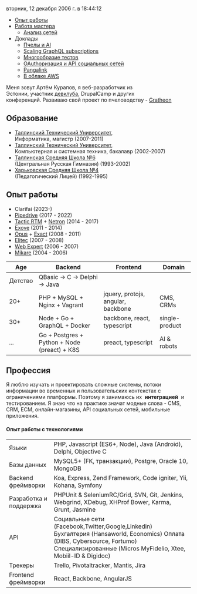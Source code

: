 вторник, 12 декабря 2006 г. в 18:44:12

- [Опыт работы](опыт%20работы/Опыт%20работы.md)
- [Работа мастера](msc/Магистрантская%20работа.md)
	- [Анализ сетей](msc/Анализ%20сетей.md)
- Доклады
	- [Пчелы и AI](доклады/Пчелы%20и%20AI.md)
	- [Scaling GraphQL subscriptions](доклады/Scaling%20GraphQL%20subscriptions.md)
	- [Многообразие тестов](доклады/Многообразие%20тестов.md)
	- [OAuthоризация и API социальных сетей](доклады/OAuthоризация%20и%20API%20социальных%20сетей.md)
	- [Pangalink](доклады/Pangalink.md)
	- [В облаке AWS](доклады/В%20облаке%20AWS.md)

Меня зовут Артём Курапов, я веб-разработчик из Эстонии, участник [девклуба](http://devclub.eu/), DrupalCamp и других конференций. Развиваю свой проект по пчеловодству - [Gratheon](http://gratheon.com/)

## Образование

- [Таллинский Технический Университет](http://ttu.ee/),  
    Информатика, магистр (2007-2011)
- [Таллинский Технический Университет](http://ttu.ee/),  
    Компьютерная и системная техника, бакалавр (2002-2007)
- [Таллинская Средняя Школа №6  
    ](http://www.kvg.tln.edu.ee/)(Центральная Русская Гимназия) (1993-2002)
- [Харьковская Средняя Школа №4  
    ](http://lyceum4.edu.kh.ua/)(Педагогический Лицей) (1992-1995)

## Опыт работы

- Clarifai (2023-)
- [Pipedrive](https://www.pipedrive.com/) (2017 - 2022)
- [Tactic RTM](https://tacticrealtime.com/) + [Netron](https://netron.no/) (2014 - 2017)
- [Exove](опыт%20работы/Exove.md) (2011 - 2014)
- [Opus](опыт%20работы/Opus.md) + [Exact](опыт%20работы/Exact.md) (2008 - 2011)
- [Elitec](опыт%20работы/Elitec.md) (2007 - 2008)
- [Web Expert](опыт%20работы/Web%20Expert.md) (2006 - 2007)
- [Mikare](опыт%20работы/Mikare.md) (2004 - 2006)

| Age     | Backend                                      | Frontend                           | Domain         |
| ------- | -------------------------------------------- | ---------------------------------- | -------------- |
| Детство | QBasic -> C -> Delphi -> Java                |                                    |                |
| 20+     | PHP + MySQL + Nginx + Vagrant                | jquery, protojs, angular, backbone | CMS, CRMs      |
| 30+     | Node + Go + GraphQL + Docker                 | backbone, react, typescript        | single-product |
| ...     | Go + Postgres + Python + Node (preact) + K8S | preact, typescript                 | AI & robots    |


## Профессия

Я люблю изучать и проектировать сложные системы, потоки информации во временных и пользовательских контекстах с ограничениями платформы. Поэтому я занимаюсь их  ****интеграцией****  и тестированием. Я знаю что на практике значат модные слова - CMS, CRM, ECM, онлайн-магазины, API социальных сетей, мобильные приложения.

#### Опыт работы с технологиями

|                        |                                                                                                                                                                                             |
| ---------------------- | ------------------------------------------------------------------------------------------------------------------------------------------------------------------------------------------- |
| Языки                  | PHP, Javascript (ES6+, Node), Java (Android), Delphi, Objective C                                                                                                                           |
| Базы данных            | MySQL5+ (FK, транзакции), Postgre, Oracle 10, MongoDB                                                                                                                                       |
| Backend фреймворки     | Koa, Express, Zend Framework, Code igniter, Yii, Kohana, Symfony                                                                                                                            |
| Разработка и поддержка | PHPUnit & SeleniumRC/Grid, SVN, Git, Jenkins, Webgrind, XDebug, XHProf Bower, Karma, Grunt, Jasmine                                                                                         |
| API                    | Социальные сети (Facebook,Twitter,Google,Linkedin) Бухгалтерия (Hansaworld, Economics) Оплата (DIBS, Cybersource, Fortumo) Специализированные (Micros MyFidelio, Xtee, Mobiil-ID & Digidoc) |
| Трекеры                | Trello, Pivotaltracker, Mantis, Jira                                                                                                                                                        |
| Frontend фреймворки    | React, Backbone, AngularJS                                                                                                                                                                  |
